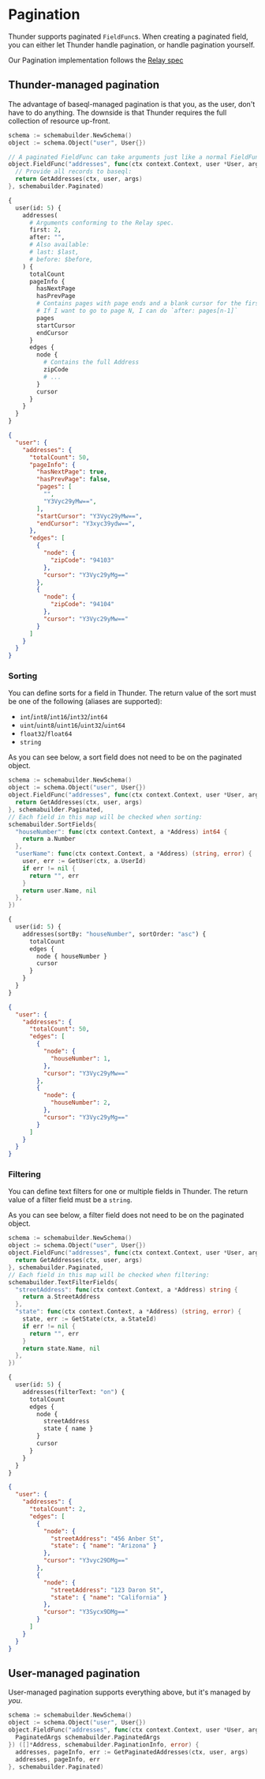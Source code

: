 # Pagination

Thunder supports paginated `FieldFunc`s. When creating a paginated field, you
can either let Thunder handle pagination, or handle pagination yourself.

Our Pagination implementation follows the [Relay spec](https://facebook.github.io/relay/docs/en/pagination-container.html)

## Thunder-managed pagination

The advantage of baseql-managed pagination is that you, as the user, don't have
to do anything. The downside is that Thunder requires the full collection of
resource up-front.

```go
schema := schemabuilder.NewSchema()
object := schema.Object("user", User{})

// A paginated FieldFunc can take arguments just like a normal FieldFunc
object.FieldFunc("addresses", func(ctx context.Context, user *User, args struct {}) ([]*Address, error) {
  // Provide all records to baseql:
  return GetAddresses(ctx, user, args)
}, schemabuilder.Paginated)
```

```graphql
{
  user(id: 5) {
    addresses(
      # Arguments conforming to the Relay spec.
      first: 2,
      after: "",
      # Also available:
      # last: $last,
      # before: $before,
    ) {
      totalCount
      pageInfo {
        hasNextPage
        hasPrevPage
        # Contains pages with page ends and a blank cursor for the first page
        # If I want to go to page N, I can do `after: pages[n-1]`
        pages
        startCursor
        endCursor
      }
      edges {
        node {
          # Contains the full Address
          zipCode
          # ...
        }
        cursor
      }
    }
  }
}
```

```json
{
  "user": {
    "addresses": {
      "totalCount": 50,
      "pageInfo": {
        "hasNextPage": true,
        "hasPrevPage": false,
        "pages": [
          "",
          "Y3Vyc29yMw==",
        ],
        "startCursor": "Y3Vyc29yMw==",
        "endCursor": "Y3xyc39ydw==",
      },
      "edges": [
        {
          "node": {
            "zipCode": "94103"
          },
          "cursor": "Y3Vyc29yMg=="
        },
        {
          "node": {
            "zipCode": "94104"
          },
          "cursor": "Y3Vyc29yMw=="
        }
      ]
    }
  }
}
```

### Sorting

You can define sorts for a field in Thunder. The return value of the sort must
be one of the following (aliases are supported):

- `int`/`int8`/`int16`/`int32`/`int64`
- `uint`/`uint8`/`uint16`/`uint32`/`uint64`
- `float32`/`float64`
- `string`

As you can see below, a sort field does not need to be on the paginated object.

```go
schema := schemabuilder.NewSchema()
object := schema.Object("user", User{})
object.FieldFunc("addresses", func(ctx context.Context, user *User, args struct {}) ([]*Address, error) {
  return GetAddresses(ctx, user, args)
}, schemabuilder.Paginated,
// Each field in this map will be checked when sorting:
schemabuilder.SortFields{
  "houseNumber": func(ctx context.Context, a *Address) int64 {
    return a.Number
  },
  "userName": func(ctx context.Context, a *Address) (string, error) {
    user, err := GetUser(ctx, a.UserId)
    if err != nil {
      return "", err
    }
    return user.Name, nil
  },
})
```

```graphql
{
  user(id: 5) {
    addresses(sortBy: "houseNumber", sortOrder: "asc") {
      totalCount
      edges {
        node { houseNumber }
        cursor
      }
    }
  }
}
```

```json
{
  "user": {
    "addresses": {
      "totalCount": 50,
      "edges": [
        {
          "node": {
            "houseNumber": 1,
          },
          "cursor": "Y3Vyc29yMw=="
        },
        {
          "node": {
            "houseNumber": 2,
          },
          "cursor": "Y3Vyc29yMg=="
        }
      ]
    }
  }
}
```

### Filtering

You can define text filters for one or multiple fields in Thunder.
The return value of a filter field must be a `string`.

As you can see below, a filter field does not need to be on the paginated object.

```go
schema := schemabuilder.NewSchema()
object := schema.Object("user", User{})
object.FieldFunc("addresses", func(ctx context.Context, user *User, args struct {}) ([]*Address, error) {
  return GetAddresses(ctx, user, args)
}, schemabuilder.Paginated,
// Each field in this map will be checked when filtering:
schemabuilder.TextFilterFields{
  "streetAddress": func(ctx context.Context, a *Address) string {
    return a.StreetAddress
  },
  "state": func(ctx context.Context, a *Address) (string, error) {
    state, err := GetState(ctx, a.StateId)
    if err != nil {
      return "", err
    }
    return state.Name, nil
  },
})
```

```graphql
{
  user(id: 5) {
    addresses(filterText: "on") {
      totalCount
      edges {
        node {
          streetAddress
          state { name }
        }
        cursor
      }
    }
  }
}
```

```json
{
  "user": {
    "addresses": {
      "totalCount": 2,
      "edges": [
        {
          "node": {
            "streetAddress": "456 Anber St",
            "state": { "name": "Arizona" }
          },
          "cursor": "Y3vyc29DMg=="
        },
        {
          "node": {
            "streetAddress": "123 Daron St",
            "state": { "name": "California" }
          },
          "cursor": "Y3Sycx9DMg=="
        }
      ]
    }
  }
}
```

## User-managed pagination

User-managed pagination supports everything above, but it's managed by _you_.

```go
schema := schemabuilder.NewSchema()
object := schema.Object("user", User{})
object.FieldFunc("addresses", func(ctx context.Context, user *User, args struct {
  PaginatedArgs schemabuilder.PaginatedArgs
}) ([]*Address, schemabuilder.PaginationInfo, error) {
  addresses, pageInfo, err := GetPaginatedAddresses(ctx, user, args)
  addresses, pageInfo, err
}, schemabuilder.Paginated)
```
